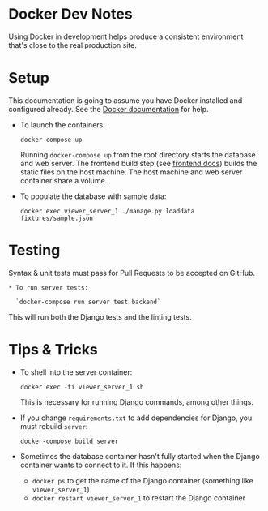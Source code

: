 Docker Dev Notes
================

Using Docker in development helps produce a consistent environment that's close
to the real production site.

Setup
=====

This documentation is going to assume you have Docker installed and configured
already. See the [Docker documentation][docker-docs] for help.

[docker-docs]: https://docs.docker.com/

* To launch the containers:

  `docker-compose up`

  Running `docker-compose up` from the root directory starts the database and
  web server. The frontend build step (see [frontend docs](../docs/frontend.md))
  builds the static files on the host machine. The host machine and web server
  container share a volume.

* To populate the database with sample data:

  `docker exec viewer_server_1 ./manage.py loaddata fixtures/sample.json`

Testing
=======

Syntax & unit tests must pass for Pull Requests to be accepted on GitHub.

    * To run server tests:

      `docker-compose run server test backend`

This will run both the Django tests and the linting tests.


Tips & Tricks
=============

* To shell into the server container:

  `docker exec -ti viewer_server_1 sh`

  This is necessary for running Django commands, among other things.

* If you change `requirements.txt` to add dependencies for Django, you must rebuild `server`:

  `docker-compose build server`

* Sometimes the database container hasn't fully started when the Django container wants to connect to it. If this happens:

  * `docker ps` to get the name of the Django container (something like `viewer_server_1`)
  * `docker restart viewer_server_1` to restart the Django container
